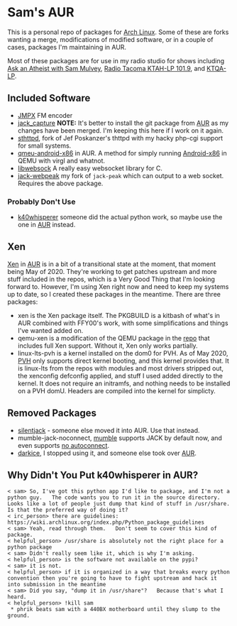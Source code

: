 # Sam's AUR

This is a personal repo of packages for [Arch Linux](http://archlinux.org).  Some
of these are forks wanting a merge, modifications of modified software, or in a
couple of cases, packages I'm maintaining in AUR.

Most of these packages are for use in my radio studio for shows including
[Ask an Atheist with Sam Mulvey](https://atheist.radio), [Radio Tacoma KTAH-LP 101.9](http://radiotacoma.org), and [KTQA-LP](http://ktqa.org).


## Included Software

  * [JMPX](http://jontio.zapto.org/hda1/paradise/jmpxencoder/jmpx.html) FM encoder
  * [jack_capture](https://github.com/refutationalist/jack_capture) **NOTE:** It's better to install the git package from [AUR](https://aur.archlinux.org/packages/jack_capture-git/) as my changes have been merged.  I'm keeping this here if I work on it again. 
  * [sthttpd](https://github.com/refutationalist/sthttpd), fork of Jef Poskanzer's thttpd with my hacky php-cgi support for small systems.
  * [qmeu-android-x86](https://aur.archlinux.org/packages/qemu-android-x86/) in AUR.  A method for simply running [Android-x86](http://android-x86.org) in QEMU with virgl and whatnot.
  * [libwebsock](https://github.com/JonnyWhatshisface/libwebsock) A really easy websocket library for C.
  * [jack-webpeak](https://github.com/refutationalist/jack-webpeak) my fork of `jack-peak` which can output to a web socket.  Requires the above package.

### Probably Don't Use
  * [k40whisperer](http://home.scorchworks.com/K40whisperer/k40whisperer.html) someone did the actual python work, so maybe use the one in [AUR](https://aur.archlinux.org/packages/k40whisperer/) instead.

## Xen

[Xen](https://xenproject.org) in [AUR](https://aur.archlinux.org/packages/xen/) is in a bit of a transitional state at the moment, that moment being May of 2020.  They're working to get patches upstream and more stuff included in the repos, which is a Very Good Thing that I'm looking forward to.   However, I'm using Xen right now and need to keep my systems up to date, so I created these packages in the meantime.   There are three packages:

  * xen is the Xen package itself.  The PKGBUILD is a kitbash of what's in AUR combined with FFY00's work, with some simplifications and things I've wanted added on.
  * qemu-xen is a modification of the QEMU package in the [repo](https://www.archlinux.org/packages/extra/x86_64/qemu/) that includes full Xen support.  Without it, Xen only works partially.
  * linux-lts-pvh is a kernel installed on the dom0 for PVH.  As of May 2020, [PVH](https://wiki.xen.org/wiki/Xen_Project_Software_Overview#PVH_.28x86.29) only supports direct kernel booting, and this kernel provides that.   It is linux-lts from the repos with modules and most drivers stripped out, the xenconfig defconfig applied, and stuff I used added directly to the kernel.  It does not require an initramfs, and nothing needs to be installed on a PVH domU.  Headers are compiled into the kernel for simplicty.


## Removed Packages
  * [silentjack](https://aur.archlinux.org/packages/silentjack-git/) - someone else moved it into AUR.   Use that instead.
  * mumble-jack-noconnect, [mumble](https://wiki.mumble.info/wiki/Main_Page) supports JACK by default now, and even supports [no autoconnect](https://vis.nu/blog/disable_jack_autoconnect_in_mumble_1.3_and_later).
  * [darkice](http://www.darkice.org/), I stopped using it, and someone else took over [AUR](https://aur.archlinux.org/packages/darkice/).




## Why Didn't You Put k40whisperer in AUR?

    < sam> So, I've got this python app I'd like to package, and I'm not a python guy.   The code wants you to run it in the source directory.  Looks like a lot of people just dump that kind of stuff in /usr/share.   Is that the preferred way of doing it?
    < irc_person> there are guidelines: https://wiki.archlinux.org/index.php/Python_package_guidelines
    < sam> Yeah, read through them.   Don't seem to cover this kind of package.
    < helpful_person> /usr/share is absolutely not the right place for a python package
    < sam> Didn't really seem like it, which is why I'm asking.
    < helpful_person> is the software not available on the pypi?
    < sam> it is not.
    < helpful_person> if it is organized in a way that breaks every python convention then you're going to have to fight upstream and hack it into submission in the meantime
    < sam> Did you say, "dump it in /usr/share"?   Because that's what I heard.
    < helpful_person> !kill sam 
     * phrik beats sam with a 440BX motherboard until they slump to the ground.


